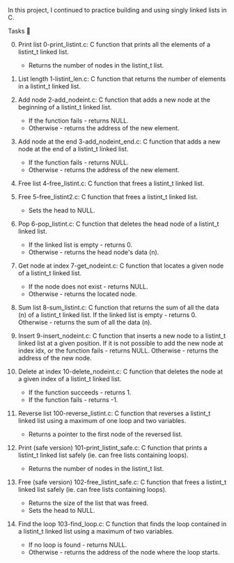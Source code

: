 In this project, I continued to practice building and using singly linked lists in C.

Tasks 📃

0. Print list
0-print_listint.c: C function that prints all the elements of a listint_t linked list.
	- Returns the number of nodes in the listint_t list.

1. List length
1-listint_len.c: C function that returns the number of elements in a listint_t linked list.

2. Add node
2-add_nodeint.c: C function that adds a new node at the beginning of a listint_t linked list.
	- If the function fails - returns NULL.
	- Otherwise - returns the address of the new element.

3. Add node at the end
3-add_nodeint_end.c: C function that adds a new node at the end of a listint_t linked list.
	- If the function fails - returns NULL.
	- Otherwise - returns the address of the new element.

4. Free list
4-free_listint.c: C function that frees a listint_t linked list.

5. Free
5-free_listint2.c: C function that frees a listint_t linked list.
	- Sets the head to NULL.

6. Pop
6-pop_listint.c: C function that deletes the head node of a listint_t linked list.
	- If the linked list is empty - returns 0.
	- Otherwise - returns the head node's data (n).

7. Get node at index
7-get_nodeint.c: C function that locates a given node of a listint_t linked list.
	- If the node does not exist - returns NULL.
	- Otherwise - returns the located node.

8. Sum list
8-sum_listint.c: C function that returns the sum of all the data (n) of a listint_t linked list.
	If the linked list is empty - returns 0.
	Otherwise - returns the sum of all the data (n).

9. Insert
9-insert_nodeint.c: C function that inserts a new node to a listint_t linked list at a given position.
	If it is not possible to add the new node at index idx, or the function fails - returns NULL.
	Otherwise - returns the address of the new node.

10. Delete at index
10-delete_nodeint.c: C function that deletes the node at a given index of a listint_t linked list.
	- If the function succeeds - returns 1.
	- If the function fails - returns -1.

11. Reverse list
100-reverse_listint.c: C function that reverses a listint_t linked list using a maximum of one loop and two variables.
	- Returns a pointer to the first node of the reversed list.

12. Print (safe version)
101-print_listint_safe.c: C function that prints a listint_t linked list safely (ie. can free lists containing loops).
	- Returns the number of nodes in the listint_t list.

13. Free (safe version)
102-free_listint_safe.c: C function that frees a listint_t linked list safely (ie. can free lists containing loops).
	- Returns the size of the list that was freed.
	- Sets the head to NULL.

14. Find the loop
103-find_loop.c: C function that finds the loop contained in a listint_t linked list using a maximum of two variables.
	- If no loop is found - returns NULL.
	- Otherwise - returns the address of the node where the loop starts.
